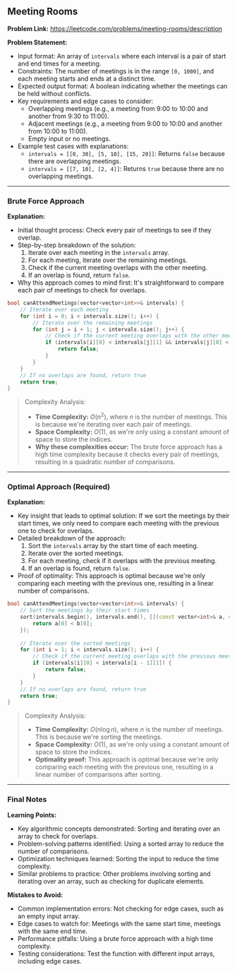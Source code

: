 ## Meeting Rooms

**Problem Link:** https://leetcode.com/problems/meeting-rooms/description

**Problem Statement:**
- Input format: An array of `intervals` where each interval is a pair of start and end times for a meeting.
- Constraints: The number of meetings is in the range `[0, 1000]`, and each meeting starts and ends at a distinct time.
- Expected output format: A boolean indicating whether the meetings can be held without conflicts.
- Key requirements and edge cases to consider: 
    - Overlapping meetings (e.g., a meeting from 9:00 to 10:00 and another from 9:30 to 11:00).
    - Adjacent meetings (e.g., a meeting from 9:00 to 10:00 and another from 10:00 to 11:00).
    - Empty input or no meetings.
- Example test cases with explanations:
    - `intervals = [[0, 30], [5, 10], [15, 20]]`: Returns `false` because there are overlapping meetings.
    - `intervals = [[7, 10], [2, 4]]`: Returns `true` because there are no overlapping meetings.

---

### Brute Force Approach

**Explanation:**
- Initial thought process: Check every pair of meetings to see if they overlap.
- Step-by-step breakdown of the solution:
    1. Iterate over each meeting in the `intervals` array.
    2. For each meeting, iterate over the remaining meetings.
    3. Check if the current meeting overlaps with the other meeting.
    4. If an overlap is found, return `false`.
- Why this approach comes to mind first: It's straightforward to compare each pair of meetings to check for overlaps.

```cpp
bool canAttendMeetings(vector<vector<int>>& intervals) {
    // Iterate over each meeting
    for (int i = 0; i < intervals.size(); i++) {
        // Iterate over the remaining meetings
        for (int j = i + 1; j < intervals.size(); j++) {
            // Check if the current meeting overlaps with the other meeting
            if (intervals[i][0] < intervals[j][1] && intervals[j][0] < intervals[i][1]) {
                return false;
            }
        }
    }
    // If no overlaps are found, return true
    return true;
}
```

> Complexity Analysis:
> - **Time Complexity:** $O(n^2)$, where $n$ is the number of meetings. This is because we're iterating over each pair of meetings.
> - **Space Complexity:** $O(1)$, as we're only using a constant amount of space to store the indices.
> - **Why these complexities occur:** The brute force approach has a high time complexity because it checks every pair of meetings, resulting in a quadratic number of comparisons.

---

### Optimal Approach (Required)

**Explanation:**
- Key insight that leads to optimal solution: If we sort the meetings by their start times, we only need to compare each meeting with the previous one to check for overlaps.
- Detailed breakdown of the approach:
    1. Sort the `intervals` array by the start time of each meeting.
    2. Iterate over the sorted meetings.
    3. For each meeting, check if it overlaps with the previous meeting.
    4. If an overlap is found, return `false`.
- Proof of optimality: This approach is optimal because we're only comparing each meeting with the previous one, resulting in a linear number of comparisons.

```cpp
bool canAttendMeetings(vector<vector<int>>& intervals) {
    // Sort the meetings by their start times
    sort(intervals.begin(), intervals.end(), [](const vector<int>& a, const vector<int>& b) {
        return a[0] < b[0];
    });
    
    // Iterate over the sorted meetings
    for (int i = 1; i < intervals.size(); i++) {
        // Check if the current meeting overlaps with the previous meeting
        if (intervals[i][0] < intervals[i - 1][1]) {
            return false;
        }
    }
    // If no overlaps are found, return true
    return true;
}
```

> Complexity Analysis:
> - **Time Complexity:** $O(n \log n)$, where $n$ is the number of meetings. This is because we're sorting the meetings.
> - **Space Complexity:** $O(1)$, as we're only using a constant amount of space to store the indices.
> - **Optimality proof:** This approach is optimal because we're only comparing each meeting with the previous one, resulting in a linear number of comparisons after sorting.

---

### Final Notes

**Learning Points:**
- Key algorithmic concepts demonstrated: Sorting and iterating over an array to check for overlaps.
- Problem-solving patterns identified: Using a sorted array to reduce the number of comparisons.
- Optimization techniques learned: Sorting the input to reduce the time complexity.
- Similar problems to practice: Other problems involving sorting and iterating over an array, such as checking for duplicate elements.

**Mistakes to Avoid:**
- Common implementation errors: Not checking for edge cases, such as an empty input array.
- Edge cases to watch for: Meetings with the same start time, meetings with the same end time.
- Performance pitfalls: Using a brute force approach with a high time complexity.
- Testing considerations: Test the function with different input arrays, including edge cases.
